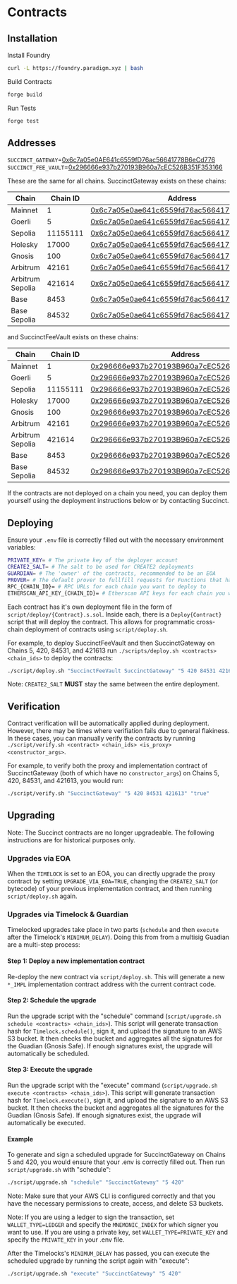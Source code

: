 # Contracts

## Installation

Install Foundry

```sh
curl -L https://foundry.paradigm.xyz | bash
```

Build Contracts

```sh
forge build
```

Run Tests

```sh
forge test
```

## Addresses

`SUCCINCT_GATEWAY`=[0x6c7a05e0AE641c6559fD76ac56641778B6eCd776](https://etherscan.io/address/0x6c7a05e0AE641c6559fD76ac56641778B6eCd776)
`SUCCINCT_FEE_VAULT`=[0x296666e937b270193B960a7cEC526B351F353166](https://etherscan.io/address/0x296666e937b270193B960a7cEC526B351F353166)

These are the same for all chains. SuccinctGateway exists on these chains:

| Chain            | Chain ID | Address                                                                                                          |
|------------------|----------|------------------------------------------------------------------------------------------------------------------|
| Mainnet          | 1        | [0x6c7a05e0ae641c6559fd76ac56641778b6ecd776](https://etherscan.io/address/0x6c7a05e0ae641c6559fd76ac56641778b6ecd776)            |
| Goerli           | 5        | [0x6c7a05e0ae641c6559fd76ac56641778b6ecd776](https://goerli.etherscan.io/address/0x6c7a05e0ae641c6559fd76ac56641778b6ecd776)     |
| Sepolia          | 11155111 | [0x6c7a05e0ae641c6559fd76ac56641778b6ecd776](https://sepolia.etherscan.io/address/0x6c7a05e0ae641c6559fd76ac56641778b6ecd776)    |
| Holesky          | 17000    | [0x6c7a05e0ae641c6559fd76ac56641778b6ecd776](https://holesky.etherscan.io/address/0x6c7a05e0ae641c6559fd76ac56641778b6ecd776)    |
| Gnosis           | 100      | [0x6c7a05e0ae641c6559fd76ac56641778b6ecd776](https://gnosisscan.io/address/0x6c7a05e0ae641c6559fd76ac56641778b6ecd776)           |
| Arbitrum         | 42161    | [0x6c7a05e0ae641c6559fd76ac56641778b6ecd776](https://arbiscan.io/address/0x6c7a05e0ae641c6559fd76ac56641778b6ecd776)             |
| Arbitrum Sepolia | 421614   | [0x6c7a05e0ae641c6559fd76ac56641778b6ecd776](https://sepolia.arbiscan.io/address/0x6c7a05e0ae641c6559fd76ac56641778b6ecd776)     |
| Base             | 8453     | [0x6c7a05e0ae641c6559fd76ac56641778b6ecd776](https://basescan.org/address/0x6c7a05e0ae641c6559fd76ac56641778b6ecd776)            |
| Base Sepolia     | 84532    | [0x6c7a05e0ae641c6559fd76ac56641778b6ecd776](https://sepolia.basescan.org/address/0x6c7a05e0ae641c6559fd76ac56641778b6ecd776)    |

and SuccinctFeeVault exists on these chains:

| Chain            | Chain ID | Address                                                                                                          |
|------------------|----------|------------------------------------------------------------------------------------------------------------------|
| Mainnet          | 1        | [0x296666e937b270193B960a7cEC526B351F353166](https://etherscan.io/address/0x296666e937b270193B960a7cEC526B351F353166)            |
| Goerli           | 5        | [0x296666e937b270193B960a7cEC526B351F353166](https://goerli.etherscan.io/address/0x296666e937b270193B960a7cEC526B351F353166)     |
| Sepolia          | 11155111 | [0x296666e937b270193B960a7cEC526B351F353166](https://sepolia.etherscan.io/address/0x296666e937b270193B960a7cEC526B351F353166)    |
| Holesky          | 17000    | [0x296666e937b270193B960a7cEC526B351F353166](https://holesky.etherscan.io/address/0x296666e937b270193B960a7cEC526B351F353166)    |
| Gnosis           | 100      | [0x296666e937b270193B960a7cEC526B351F353166](https://gnosisscan.io/address/0x296666e937b270193B960a7cEC526B351F353166)           |
| Arbitrum         | 42161    | [0x296666e937b270193B960a7cEC526B351F353166](https://arbiscan.io/address/0x296666e937b270193B960a7cEC526B351F353166)             |
| Arbitrum Sepolia | 421614   | [0x296666e937b270193B960a7cEC526B351F353166](https://sepolia.arbiscan.io/address/0x296666e937b270193B960a7cEC526B351F353166)     |
| Base             | 8453     | [0x296666e937b270193B960a7cEC526B351F353166](https://basescan.org/address/0x296666e937b270193B960a7cEC526B351F353166)            |
| Base Sepolia     | 84532    | [0x296666e937b270193B960a7cEC526B351F353166](https://sepolia.basescan.org/address/0x296666e937b270193B960a7cEC526B351F353166)    |

If the contracts are not deployed on a chain you need, you can deploy them yourself using the deployment instructions below or by contacting Succinct.

## Deploying

Ensure your `.env` file is correctly filled out with the necessary environment variables:

```sh
PRIVATE_KEY= # The private key of the deployer account
CREATE2_SALT= # The salt to be used for CREATE2 deployments
GUARDIAN= # The 'owner' of the contracts, recommended to be an EOA
PROVER= # The default prover to fullfill requests for Functions that have not opted for a different prover
RPC_{CHAIN_ID}= # RPC URLs for each chain you want to deploy to
ETHERSCAN_API_KEY_{CHAIN_ID}= # Etherscan API keys for each chain you want to deploy to
```

Each contract has it's own deployment file in the form of `script/deploy/{Contract}.s.sol`. Inside each, there is a `Deploy{Contract}` script that will deploy the contract. This allows for programmatic cross-chain deployment of contracts using `script/deploy.sh`.

For example, to deploy SuccinctFeeVault and then SuccinctGateway on Chains 5, 420, 84531, and 421613 run `./scripts/deploy.sh <contracts> <chain_ids>` to deploy the contracts:

```sh
./script/deploy.sh "SuccinctFeeVault SuccinctGateway" "5 420 84531 421613"
```

Note: `CREATE2_SALT` **MUST** stay the same between the entire deployment.

## Verification

Contract verification will be automatically applied during deployment. However, there may be times where verifiation fails due to general flakiness. In these cases, you can manually verify the contracts by running `./script/verify.sh <contract> <chain_ids> <is_proxy> <constructor_args>`.

For example, to verify both the proxy and implementation contract of SuccinctGateway (both of which have no `constructor_args`) on Chains 5, 420, 84531, and 421613, you would run:

```sh
./script/verify.sh "SuccinctGateway" "5 420 84531 421613" "true"
```

## Upgrading

Note: The Succinct contracts are no longer upgradeable. The following instructions are for historical purposes only.

### Upgrades via EOA

When the `TIMELOCK` is set to an EOA, you can directly upgrade the proxy contract by setting `UPGRADE_VIA_EOA=TRUE`, changing the `CREATE2_SALT` (or bytecode) of your previous implementation contract, and then running `script/deploy.sh` again.

### Upgrades via Timelock & Guardian

Timelocked upgrades take place in two parts (`schedule` and then `execute` after the Timelock's `MINIMUM_DELAY`). Doing this from from a multisig Guadian are a multi-step process:

#### Step 1: Deploy a new implementation contract

Re-deploy the new contract via `script/deploy.sh`. This will generate a new `*_IMPL` implementation contract address with the current contract code.

#### Step 2: Schedule the upgrade

Run the upgrade script with the "schedule" command (`script/upgrade.sh schedule <contracts> <chain_ids>`). This script will generate transaction hash for `Timelock.schedule()`, sign it, and upload the signature to an AWS S3 bucket. It then checks the bucket and aggregates all the signatures for the Guadian (Gnosis Safe). If enough signatures exist, the upgrade will automatically be scheduled.

#### Step 3: Execute the upgrade

Run the upgrade script with the "execute" command (`script/upgrade.sh execute <contracts> <chain_ids>`). This script will generate transaction hash for `Timelock.execute()`, sign it, and upload the signature to an AWS S3 bucket. It then checks the bucket and aggregates all the signatures for the Guadian (Gnosis Safe). If enough signatures exist, the upgrade will automatically be executed.

#### Example

To generate and sign a scheduled upgrade for SuccinctGateway on Chains 5 and 420, you would ensure that your .env is correctly filled out. Then run `script/upgrade.sh` with "schedule":

```sh
./script/upgrade.sh "schedule" "SuccinctGateway" "5 420"
```

Note: Make sure that your AWS CLI is configured correctly and that you have the necessary permissions to create, access, and delete S3 buckets.

Note: If you are using a ledger to sign the transaction, set `WALLET_TYPE=LEDGER` and specify the `MNEMONIC_INDEX` for which signer you want to use. If you are using a private key, set `WALLET_TYPE=PRIVATE_KEY` and specify the `PRIVATE_KEY` in your .env file.

After the Timelocks's `MINIMUM_DELAY` has passed, you can execute the scheduled upgrade by running the script again with "execute":

```sh
./script/upgrade.sh "execute" "SuccinctGateway" "5 420"
```
